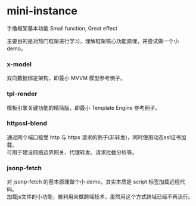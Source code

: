 # mini-instance
手撸框架基本功能
Small function, Great effect

主要目的是对热门框架进行学习，理解框架核心功能原理，并尝试做一个小demo。

### x-model
双向数据绑定架构，即最小 MVVM 模型参考例子。

### tpl-render
模板引擎关键功能的精简版，即最小 Template Engine 参考例子。

### httpssl-blend
通过同个端口接受 http 与 https 请求的例子(非转发)，同时使用动态ssl证书加载。     
可用于建设网络边界网关、代理转发、请求拦截分析等。

### jsonp-fetch
对 jsonp-fetch 的基本原理做个小 demo，其实本质是 script 标签加载远程代码。     
加载js文件的小功能，被利用来做跨域技术，虽然用这个方式跨域已经不再流行。
